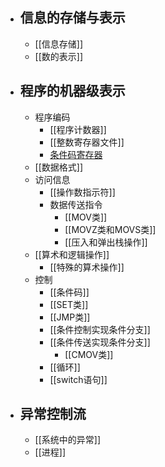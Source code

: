 - ## 信息的存储与表示
	- [[信息存储]]
	- [[数的表示]]
- ## 程序的机器级表示
	- 程序编码
		- [[程序计数器]]
		- [[整数寄存器文件]]
		- [条件码寄存器]([[条件码]])
	- [[数据格式]]
	- 访问信息
		- [[操作数指示符]]
		- 数据传送指令
			- [[MOV类]]
			- [[MOVZ类和MOVS类]]
			- [[压入和弹出栈操作]]
	- [[算术和逻辑操作]]
		- [[特殊的算术操作]]
	- 控制
		- [[条件码]]
		- [[SET类]]
		- [[JMP类]]
		- [[条件控制实现条件分支]]
		- [[条件传送实现条件分支]]
			- [[CMOV类]]
		- [[循环]]
		- [[switch语句]]
- ## 异常控制流
	- [[系统中的异常]]
	- [[进程]]